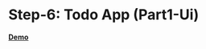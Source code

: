 # Step-6: Todo App (Part1-Ui)

[**Demo**](https://stackblitz.com/edit/github-yb4iqh?file=src/app/app.component.ts)

